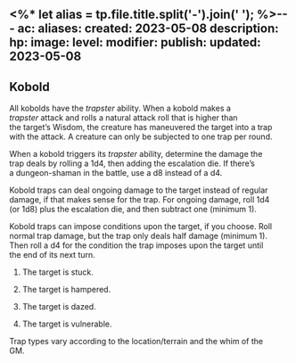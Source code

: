 <%* let alias = tp.file.title.split('-').join(' '); %>---
ac: 
aliases: 
created: 2023-05-08
description: 
hp: 
image: 
level: 
modifier: 
publish: 
updated: 2023-05-08
---

## Kobold

All kobolds have the *trapster* ability. When a kobold makes a  
*trapster* attack and rolls a natural attack roll that is higher than  
the target’s Wisdom, the creature has maneuvered the target into a trap  
with the attack. A creature can only be subjected to one trap per round.

When a kobold triggers its *trapster* ability, determine the damage the  
trap deals by rolling a 1d4, then adding the escalation die. If there’s  
a dungeon-shaman in the battle, use a d8 instead of a d4.

Kobold traps can deal ongoing damage to the target instead of regular  
damage, if that makes sense for the trap. For ongoing damage, roll 1d4  
(or 1d8) plus the escalation die, and then subtract one (minimum 1).

Kobold traps can impose conditions upon the target, if you choose. Roll  
normal trap damage, but the trap only deals half damage (minimum 1).  
Then roll a d4 for the condition the trap imposes upon the target until  
the end of its next turn.

1.  The target is stuck.

2.  The target is hampered.

3.  The target is dazed.

4.  The target is vulnerable.

Trap types vary according to the location/terrain and the whim of the  
GM.
